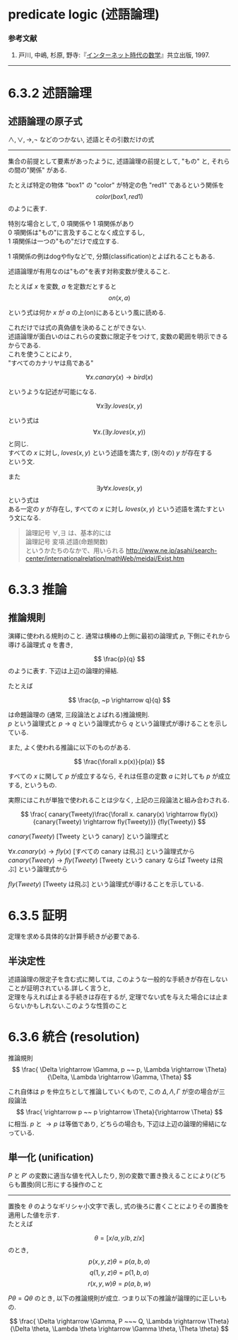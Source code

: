 # predicate logic (述語論理)
### 参考文献
1) 戸川, 中嶋, 杉原, 野寺:『[インターネット時代の数学](http://amzn.to/1KpdK1i)』共立出版, 1997.
***
# 6.3.2 述語論理

## 述語論理の原子式
$\wedge, \vee, \rightarrow, \neg$ などのつかない, 述語とその引数だけの式
***
集合の前提として要素があったように, 述語論理の前提として, "もの" と, それらの間の"関係" がある.

たとえば特定の物体 "box1" の "color" が特定の色 "red1" であるという関係を
$$ color(box1, red1)$$
のように表す.

特別な場合として, $0$ 項関係や $1$ 項関係があり  
$0$ 項関係は"もの"に言及することなく成立するし,  
$1$ 項関係は一つの"もの"だけで成立する.

$1$ 項関係の例はdogやflyなどで, 分類(classification)とよばれることもある.

述語論理が有用なのは"もの"を表す対称変数が使えること.

たとえば
$x$ を変数, $a$ を定数だとすると
$$on(x, a)$$

という式は何か $x$ が $a$ の上(on)にあるという風に読める.

これだけでは式の真偽値を決めることができない.  
述語論理が面白いのはこれらの変数に限定子をつけて, 変数の範囲を明示できるからである.  
これを使うことにより,  
"すべてのカナリヤは鳥である"  

$$ \forall x.canary(x) \rightarrow bird(x)$$

というような記述が可能になる.  

$$ \forall x \exists y.loves(x, y) $$

という式は
$$ \forall x.( \exists y.loves(x, y)) $$
と同じ.  
すべての $x$ に対し, $loves(x, y)$ という述語を満たす, (別々の) $y$ が存在する  
という文.  

また
$$ \exists y \forall x.loves(x, y) $$
という式は  
ある一定の $y$ が存在し, すべての $x$ に対し $loves(x, y)$ という述語を満たすという文になる.

> 論理記号 $\forall, \exists$ は、基本的には  
論理記号 変項.述語(命題関数)  
というかたちのなかで、用いられる
http://www.ne.jp/asahi/search-center/internationalrelation/mathWeb/meidai/Exist.htm

# 6.3.3 推論

## 推論規則
演繹に使われる規則のこと. 通常は横棒の上側に最初の論理式 $p$, 下側にそれから導ける論理式 $q$ を書き,

$$ \frac{p}{q} $$
のように表す. 下辺は上辺の論理的帰結.

たとえば

$$ \frac{p, ~p \rightarrow q}{q} $$

は命題論理の (通常, 三段論法とよばれる)推論規則.  
$p$ という論理式と $p \rightarrow q$ という論理式から $q$ という論理式が導けることを示している.

また, よく使われる推論に以下のものがある.

$$ \frac{\forall x.p(x)}{p(a)} $$

すべての $x$ に関して $p$ が成立するなら, それは任意の定数 $a$ に対しても $p$ が成立する, というもの.  

実際にはこれが単独で使われることは少なく, 上記の三段論法と組み合わされる.  

$$ \frac{ canary(Tweety)\frac{\forall x. canary(x) \rightarrow fly(x)}{canary(Tweety) \rightarrow fly(Tweety)}} {fly(Tweety)} $$


$canary(Tweety)$ [Tweety という canary] という論理式と

$\forall x. canary(x) \rightarrow fly(x)$ [すべての canary は飛ぶ] という論理式から  
$canary(Tweety) \rightarrow fly(Tweety)$ [Tweety という canary ならば Tweety は飛ぶ] という論理式から

$fly(Tweety)$ [Tweety は飛ぶ] という論理式が導けることを示している.  

# 6.3.5 証明

定理を求める具体的な計算手続きが必要である.  

## 半決定性
述語論理の限定子を含む式に関しては, このような一般的な手続きが存在しないことが証明されている.詳しく言うと,  
定理を与えれば止まる手続きは存在するが, 定理でない式を与えた場合には止まらないかもしれない.このような性質のこと

# 6.3.6 統合 (resolution)

推論規則
$$ \frac{ \Delta \rightarrow \Gamma, p ~~ p,   \Lambda \rightarrow \Theta}{\Delta, \Lambda \rightarrow \Gamma, \Theta} $$

これ自体は $p$ を仲立ちとして推論していくもので, この $\Delta, \Lambda, \Gamma$ が空の場合が三段論法
$$ \frac{ \rightarrow p ~~ p \rightarrow \Theta}{\rightarrow \Theta} $$
に相当. $p$ と $\rightarrow p$ は等価であり, どちらの場合も, 下辺は上辺の論理的帰結になっている.
## 単一化 (unification)
$P$ と $P \prime$ の変数に適当な値を代入したり, 別の変数で置き換えることにより(どちらも置換)同じ形にする操作のこと
***
置換を $\theta$ のようなギリシャ小文字で表し, 式の後ろに書くことによりその置換を適用した値を示す.  
たとえば

$$\theta = [ x/a, y/b, z/x ]$$
のとき,  
$$ p(x, y, z)\theta = p(a, b, a) $$
$$ q(1, y, z)\theta = p(1, b, a) $$
$$ r(x, y, w)\theta = p(a, b, w) $$

$P\theta = Q\theta$ のとき, 以下の推論規則が成立. つまり以下の推論が論理的に正しいもの.

$$ \frac{ \Delta \rightarrow \Gamma, P ~~~ Q, \Lambda \rightarrow \Theta}{\Delta \theta, \Lambda \theta \rightarrow \Gamma \theta, \Theta \theta} $$
